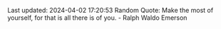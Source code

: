 Last updated: 2024-04-02 17:20:53
Random Quote: Make the most of yourself, for that is all there is of you. - Ralph Waldo Emerson